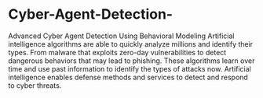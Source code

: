 # Cyber-Agent-Detection-
Advanced Cyber ​​Agent Detection Using Behavioral Modeling
Artificial intelligence algorithms are able to quickly analyze millions and identify their types. From malware that exploits zero-day vulnerabilities to detect dangerous behaviors that may lead to phishing. These algorithms learn over time and use past information to identify the types of attacks now. Artificial intelligence enables defense methods and services to detect and respond to cyber threats.
